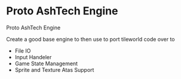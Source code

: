 # Proto AshTech Engine
Proto AshTech Engine 

Create a good base engine to then use to port tileworld code over to

* File IO
* Input Handeler
* Game State Management
* Sprite and Texture Atas Support
